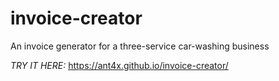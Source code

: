 # invoice-creator
An invoice generator for a three-service car-washing business 

*TRY IT HERE:* https://ant4x.github.io/invoice-creator/
